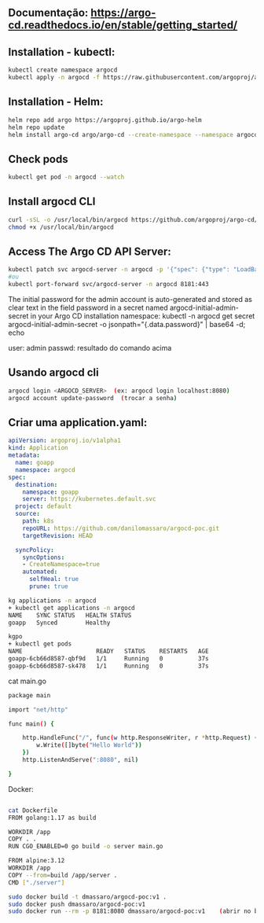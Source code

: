 ## Documentação: https://argo-cd.readthedocs.io/en/stable/getting_started/


## Installation - kubectl:
```bash
kubectl create namespace argocd
kubectl apply -n argocd -f https://raw.githubusercontent.com/argoproj/argo-cd/stable/manifests/install.yaml
```

## Installation - Helm:
```bash
helm repo add argo https://argoproj.github.io/argo-helm
helm repo update
helm install argo-cd argo/argo-cd --create-namespace --namespace argocd --version 4.5.7 --values resources/argocd-values.yaml
```

## Check pods
```bash
kubectl get pod -n argocd --watch
```


## Install argocd CLI
```bash
curl -sSL -o /usr/local/bin/argocd https://github.com/argoproj/argo-cd/releases/latest/download/argocd-linux-amd64
chmod +x /usr/local/bin/argocd
```


## Access The Argo CD API Server:
```bash
kubectl patch svc argocd-server -n argocd -p '{"spec": {"type": "LoadBalancer"}}'
#ou
kubectl port-forward svc/argocd-server -n argocd 8181:443
```


The initial password for the admin account is auto-generated and stored as clear text in the field password in a secret named argocd-initial-admin-secret in your Argo CD installation namespace:
kubectl -n argocd get secret argocd-initial-admin-secret -o jsonpath="{.data.password}" | base64 -d; echo

user: admin
passwd: resultado do comando acima


## Usando argocd cli
```bash
argocd login <ARGOCD_SERVER>  (ex: argocd login localhost:8080)
argocd account update-password  (trocar a senha)
```


## Criar uma application.yaml:
```yaml
apiVersion: argoproj.io/v1alpha1
kind: Application
metadata:
  name: goapp
  namespace: argocd
spec:
  destination:
    namespace: goapp
    server: https://kubernetes.default.svc
  project: default
  source:
    path: k8s
    repoURL: https://github.com/danilomassaro/argocd-poc.git
    targetRevision: HEAD  

  syncPolicy:
    syncOptions:
    - CreateNamespace=true
    automated:
      selfHeal: true
      prune: true
```

```bash
kg applications -n argocd
+ kubectl get applications -n argocd
NAME    SYNC STATUS   HEALTH STATUS
goapp   Synced        Healthy
```

```bash
kgpo
+ kubectl get pods
NAME                     READY   STATUS    RESTARTS   AGE
goapp-6cb66d8587-qbf9d   1/1     Running   0          37s
goapp-6cb66d8587-sk478   1/1     Running   0          37s
```











cat main.go 
```bash
package main

import "net/http"

func main() {

	http.HandleFunc("/", func(w http.ResponseWriter, r *http.Request) {
		w.Write([]byte("Hello World"))
	})
	http.ListenAndServe(":8080", nil)

}
```



Docker:
```bash

cat Dockerfile 
FROM golang:1.17 as build

WORKDIR /app
COPY . .
RUN CGO_ENABLED=0 go build -o server main.go

FROM alpine:3.12
WORKDIR /app
COPY --from=build /app/server .
CMD ["./server"]
```
```bash
sudo docker build -t dmassaro/argocd-poc:v1 .
sudo docker push dmassaro/argocd-poc:v1
sudo docker run --rm -p 8181:8080 dmassaro/argocd-poc:v1    (abrir no browser: localhost:8181)
```